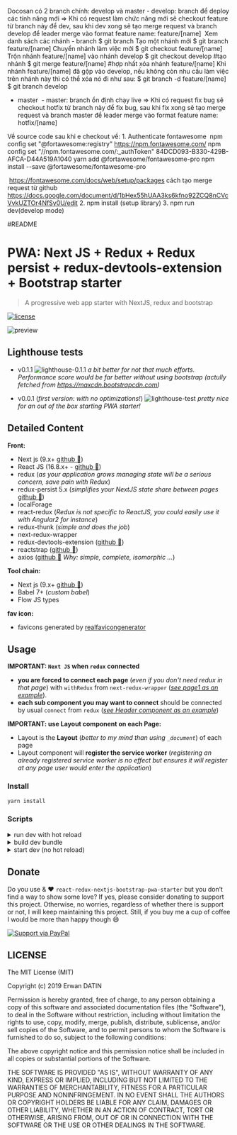 Docosan có 2 branch chính: develop và master - develop: branch để deploy các tính năng mới => Khi có request làm chức năng mới sẽ checkout feature từ branch này để dev, sau khi dev xong sẽ tạo merge request và branch develop để leader merge vào format feature name: feature/[name]
 Xem danh sách các nhánh - branch
$ git branch
Tạo một nhánh mới
$ git branch feature/[name]
Chuyển nhánh làm việc mới
$ git checkout feature/[name]
Trộn nhánh feature/[name] vào nhánh develop
$ git checkout develop #tạo nhánh
$ git merge feature/[name] #hợp nhất
xóa nhánh feature/[name]
Khi nhánh feature/[name] đã gộp vào develop, nếu không còn nhu cầu làm việc trên nhánh này thì có thể xóa nó đi như sau:
$ git branch -d feature/[name]
$ git branch
  develop
* master
 - master: branch ổn định chạy live => Khi có request fix bug sẽ checkout hotfix từ branch này để fix bug, sau khi fix xong sẽ tạo merge request và branch master để leader merge vào format feature name: hotfix/[name]


Về source code sau khi e checkout về: 1. Authenticate fontawesome 
npm config set "@fortawesome:registry" https://npm.fontawesome.com/
npm config set "//npm.fontawesome.com/:_authToken" 84DCD093-B330-429B-AFCA-D44A519A1040
yarn add @fortawesome/fontawesome-pro
npm install --save @fortawesome/fontawesome-pro

 https://fontawesome.com/docs/web/setup/packages
cách tạo merge request từ github
https://docs.google.com/document/d/1bHex55hUAA3ks6kfno92ZCQ8nCVcVvkUZTOr4NfSy0U/edit
2. npm install (setup library) 3. npm run dev(develop mode)







#README


# PWA: Next JS + Redux + Redux persist + redux-devtools-extension + Bootstrap starter

> A progressive web app starter with NextJS, redux and bootstrap

[![license](https://img.shields.io/github/license/mashape/apistatus.svg)](https://github.com/MacKentoch/react-redux-nextjs-bootstrap-pwa-starter)

![preview](./preview.png)

## Lighthouse tests

- v0.1.1
  ![lighthouse-0.1.1](./lighthouse-0.1.1.png)
  _a bit better for not that much efforts. Performance score would be far better without using bootstrap (actully fetched from https://maxcdn.bootstrapcdn.com)_

- v0.0.1 (_first version: with no optimizations!_)
  ![lighthouse-test](./lighthouse-test.png)
  _pretty nice for an out of the box starting PWA starter!_

## Detailed Content

**Front:**

- Next js (9.x+ [github :link:](https://github.com/zeit/next.js))
- React JS (16.8.x+ - [github :link:](https://github.com/facebook/react))
- redux (_as your application grows managing state will be a serious concern, save pain with Redux_)
- redux-persist 5.x (_simplifies your NextJS state share between pages_ [github :link:](https://github.com/rt2zz/redux-persist))
- localForage
- react-redux (_Redux is not specific to ReactJS, you could easily use it with Angular2 for instance_)
- redux-thunk (_simple and does the job_)
- next-redux-wrapper
- redux-devtools-extension ([github :link:](https://github.com/zalmoxisus/redux-devtools-extension#redux-devtools-extension))
- reactstrap ([github :link:](https://github.com/reactstrap/reactstrap))
- axios ([github :link:](https://github.com/mzabriskie/axios) _Why: simple, complete, isomorphic ..._)

**Tool chain:**

- Next js (9.x+ [github :link:](https://github.com/zeit/next.js))
- Babel 7+ (*custom babel*)
- Flow JS types

**fav icon:**

- favicons generated by [realfavicongenerator](https://realfavicongenerator.net/)

## Usage

**IMPORTANT: `Next JS` when `redux` connected**

- **you are forced to connect each page** (_even if you don't need redux in that page_) with `withRedux` from `next-redux-wrapper` (_[see page1 as an example](https://github.com/MacKentoch/react-redux-nextjs-bootstrap-starter/blob/master/pages/page1.js)_).
- **each sub component you may want to connect** should be connected by usual `connect` from `redux` (_[see Header component as an example](https://github.com/MacKentoch/react-redux-nextjs-bootstrap-starter/blob/master/components/header/Header.js)_)

**IMPORTANT: use Layout component on each Page:**

- Layout is the **Layout** (_better to my mind than using `_document`_) of each page
- Layout component will **register the service worker** (_registering an already registered service worker is no effect but ensures it will register at any page user would enter the application_)

### Install

```bash
yarn install
```

### Scripts

<details>
  <summary>run dev with hot reload</summary>

Clone this repository, then install dependencies:

```bash
yarn run start
```

</details>

<details>
  <summary>build dev bundle</summary>

```bash
yarn run build
```

</details>

<details>
  <summary>start dev (no hot reload)</summary>

_NOTE: ensure you built first before starting_

```bash
yarn run start
```

</details>

## Donate

Do you use & ❤️ `react-redux-nextjs-bootstrap-pwa-starter` but you don’t find a way to show some love?
If yes, please consider donating to support this project. Otherwise, no worries, regardless of whether there is support or not, I will keep maintaining this project. Still, if you buy me a cup of coffee I would be more than happy though 😄

[![Support via PayPal](./assets/Paypal-button.png)](https://www.paypal.me/ErwanDatin/)

## LICENSE

The MIT License (MIT)

Copyright (c) 2019 Erwan DATIN

Permission is hereby granted, free of charge, to any person obtaining a copy of this software and associated documentation files (the "Software"), to deal in the Software without restriction, including without limitation the rights to use, copy, modify, merge, publish, distribute, sublicense, and/or sell copies of the Software, and to permit persons to whom the Software is furnished to do so, subject to the following conditions:

The above copyright notice and this permission notice shall be included in all copies or substantial portions of the Software.

THE SOFTWARE IS PROVIDED "AS IS", WITHOUT WARRANTY OF ANY KIND, EXPRESS OR IMPLIED, INCLUDING BUT NOT LIMITED TO THE WARRANTIES OF MERCHANTABILITY, FITNESS FOR A PARTICULAR PURPOSE AND NONINFRINGEMENT. IN NO EVENT SHALL THE AUTHORS OR COPYRIGHT HOLDERS BE LIABLE FOR ANY CLAIM, DAMAGES OR OTHER LIABILITY, WHETHER IN AN ACTION OF CONTRACT, TORT OR OTHERWISE, ARISING FROM, OUT OF OR IN CONNECTION WITH THE SOFTWARE OR THE USE OR OTHER DEALINGS IN THE SOFTWARE.
